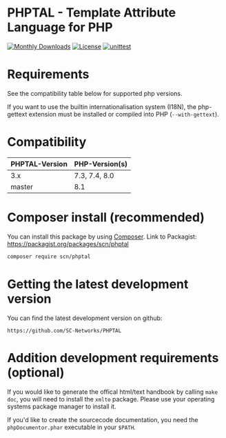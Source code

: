 
# PHPTAL - Template Attribute Language for PHP

[![Monthly Downloads](https://poser.pugx.org/scn/phptal/d/monthly)](https://packagist.org/packages/scn/phptal)
[![License](https://poser.pugx.org/scn/phptal/license)](LICENSE)
[![unittest](https://github.com/SC-Networks/PHPTAL/actions/workflows/unittests.yml/badge.svg)](https://github.com/SC-Networks/PHPTAL/actions/workflows/unittests.yml)

Requirements
============

See the compatibility table below for supported php versions.

If you want to use the builtin internationalisation system (I18N), the php-gettext extension must be installed or compiled into PHP (`--with-gettext`).

Compatibility
=============

| PHPTAL-Version | PHP-Version(s) |
|----------------|----------------|
| 3.x            | 7.3, 7.4, 8.0  |
| master         | 8.1            |

Composer install (recommended)
==============================

You can install this package by using [Composer](http://getcomposer.org).
Link to Packagist: https://packagist.org/packages/scn/phptal

```sh
composer require scn/phptal
```

Getting the latest development version
======================================

You can find the latest development version on github:

	https://github.com/SC-Networks/PHPTAL

Addition development requirements (optional)
============================================

If you would like to generate the offical html/text handbook by calling
`make doc`, you will need to install the `xmlto` package. Please use
your operating systems package manager to install it.

If you'd like to create the sourcecode documentation, you need the `phpDocumentor.phar` executable
in your `$PATH`.